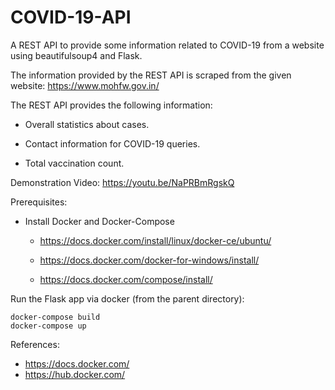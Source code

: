 # COVID-19-API
A REST API to provide some information related to COVID-19 from a website using beautifulsoup4 and Flask.

The information provided by the REST API is scraped from the given website: https://www.mohfw.gov.in/

The REST API provides the following information:

  - Overall statistics about cases.
  
  - Contact information for COVID-19 queries.
  
  - Total vaccination count.
  
Demonstration Video: https://youtu.be/NaPRBmRgskQ

Prerequisites:

 - Install Docker and Docker-Compose

    - https://docs.docker.com/install/linux/docker-ce/ubuntu/

    - https://docs.docker.com/docker-for-windows/install/

    - https://docs.docker.com/compose/install/

Run the Flask app via docker (from the parent directory):

    docker-compose build 
    docker-compose up

References:

 - https://docs.docker.com/
 - https://hub.docker.com/
 
